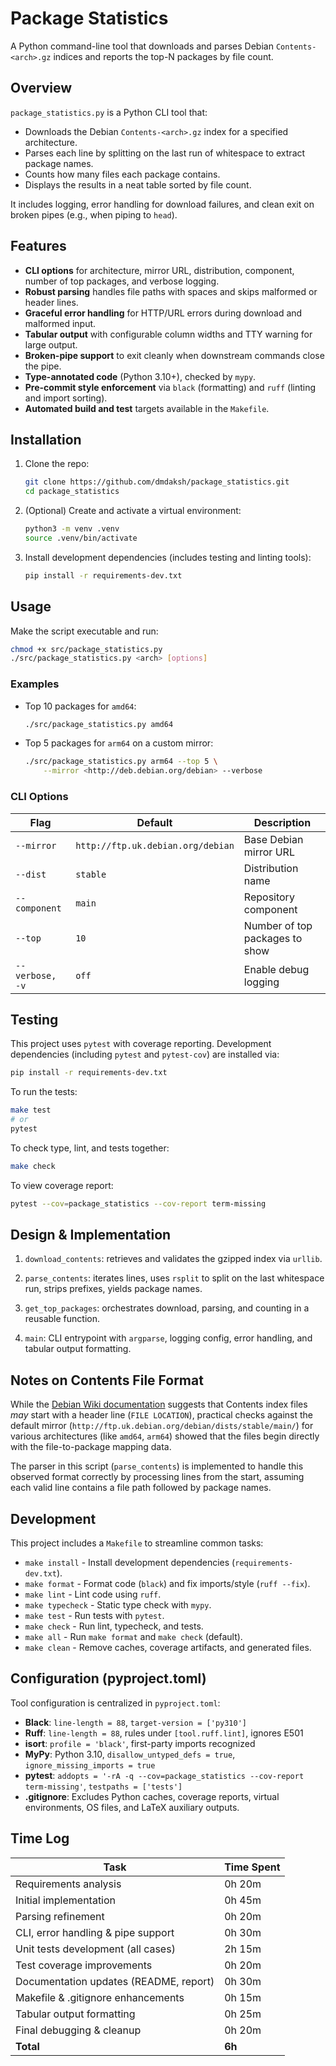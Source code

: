 # Package Statistics

A Python command-line tool that downloads and parses Debian `Contents-<arch>.gz` indices and reports the top-N packages by file count.

## Overview

`package_statistics.py` is a Python CLI tool that:

- Downloads the Debian `Contents-<arch>.gz` index for a specified architecture.
- Parses each line by splitting on the last run of whitespace to extract package names.
- Counts how many files each package contains.
- Displays the results in a neat table sorted by file count.

It includes logging, error handling for download failures, and clean exit on broken pipes (e.g., when piping to `head`).

## Features

- **CLI options** for architecture, mirror URL, distribution, component, number of top packages, and verbose logging.
- **Robust parsing** handles file paths with spaces and skips malformed or header lines.
- **Graceful error handling** for HTTP/URL errors during download and malformed input.
- **Tabular output** with configurable column widths and TTY warning for large output.
- **Broken-pipe support** to exit cleanly when downstream commands close the pipe.
- **Type-annotated code** (Python 3.10+), checked by `mypy`.
- **Pre-commit style enforcement** via `black` (formatting) and `ruff` (linting and import sorting).
- **Automated build and test** targets available in the `Makefile`.

## Installation

1. Clone the repo:

   ```bash
   git clone https://github.com/dmdaksh/package_statistics.git
   cd package_statistics
   ```

2. (Optional) Create and activate a virtual environment:

   ```bash
   python3 -m venv .venv
   source .venv/bin/activate
   ```

3. Install development dependencies (includes testing and linting tools):

   ```bash
   pip install -r requirements-dev.txt
   ```

## Usage

Make the script executable and run:

```bash
chmod +x src/package_statistics.py
./src/package_statistics.py <arch> [options]
```

### Examples

- Top 10 packages for `amd64`:

  ```bash
  ./src/package_statistics.py amd64
  ```

- Top 5 packages for `arm64` on a custom mirror:

  ```bash
  ./src/package_statistics.py arm64 --top 5 \
      --mirror <http://deb.debian.org/debian> --verbose
  ```

### CLI Options

| Flag            | Default                           | Description                    |
| --------------- | --------------------------------- | ------------------------------ |
| `--mirror`      | `http://ftp.uk.debian.org/debian` | Base Debian mirror URL         |
| `--dist`        | `stable`                          | Distribution name              |
| `--component`   | `main`                            | Repository component           |
| `--top`         | `10`                              | Number of top packages to show |
| `--verbose, -v` | `off`                             | Enable debug logging           |

## Testing

This project uses `pytest` with coverage reporting. Development dependencies (including `pytest` and `pytest-cov`) are installed via:

```bash
pip install -r requirements-dev.txt
```

To run the tests:

```bash
make test
# or
pytest
```

To check type, lint, and tests together:

```bash
make check
```

To view coverage report:

```bash
pytest --cov=package_statistics --cov-report term-missing
```

## Design & Implementation

1. `download_contents`: retrieves and validates the gzipped index via `urllib`.

2. `parse_contents`: iterates lines, uses `rsplit` to split on the last whitespace run, strips prefixes, yields package names.

3. `get_top_packages`: orchestrates download, parsing, and counting in a reusable function.

4. `main`: CLI entrypoint with `argparse`, logging config, error handling, and tabular output formatting.

## Notes on Contents File Format

While the [Debian Wiki documentation](https://wiki.debian.org/RepositoryFormat#A.22Contents.22_indices) suggests that Contents index files _may_ start with a header line (`FILE LOCATION`), practical checks against the default mirror (`http://ftp.uk.debian.org/debian/dists/stable/main/`) for various architectures (like `amd64`, `arm64`) showed that the files begin directly with the file-to-package mapping data.

The parser in this script (`parse_contents`) is implemented to handle this observed format correctly by processing lines from the start, assuming each valid line contains a file path followed by package names.

## Development

This project includes a `Makefile` to streamline common tasks:

- `make install` - Install development dependencies (`requirements-dev.txt`).
- `make format` - Format code (`black`) and fix imports/style (`ruff --fix`).
- `make lint` - Lint code using `ruff`.
- `make typecheck` - Static type check with `mypy`.
- `make test` - Run tests with `pytest`.
- `make check` - Run lint, typecheck, and tests.
- `make all` - Run `make format` and `make check` (default).
- `make clean` - Remove caches, coverage artifacts, and generated files.

## Configuration (pyproject.toml)

Tool configuration is centralized in `pyproject.toml`:

- **Black**: `line-length = 88`, `target-version = ['py310']`
- **Ruff**: `line-length = 88`, rules under `[tool.ruff.lint]`, ignores E501
- **isort**: `profile = 'black'`, first-party imports recognized
- **MyPy**: Python 3.10, `disallow_untyped_defs = true`, `ignore_missing_imports = true`
- **pytest**: `addopts = '-rA -q --cov=package_statistics --cov-report term-missing'`, `testpaths = ['tests']`
- **.gitignore**: Excludes Python caches, coverage reports, virtual environments, OS files, and LaTeX auxiliary outputs.

## Time Log

| Task                                   | Time Spent |
| -------------------------------------- | ---------- |
| Requirements analysis                  | 0h 20m     |
| Initial implementation                 | 0h 45m     |
| Parsing refinement                     | 0h 20m     |
| CLI, error handling & pipe support     | 0h 30m     |
| Unit tests development (all cases)     | 2h 15m     |
| Test coverage improvements             | 0h 20m     |
| Documentation updates (README, report) | 0h 30m     |
| Makefile & .gitignore enhancements     | 0h 15m     |
| Tabular output formatting              | 0h 25m     |
| Final debugging & cleanup              | 0h 20m     |
| **Total**                              | **6h**     |

